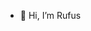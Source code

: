 - 👋 Hi, I’m Rufus

<!---
Rufus-GW/Rufus-GW is a ✨ special ✨ repository because its `README.md` (this file) appears on your GitHub profile.
You can click the Preview link to take a look at your changes.
--->
